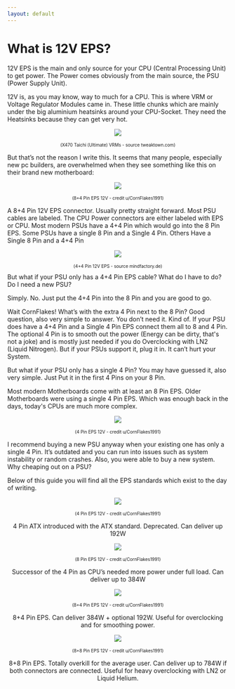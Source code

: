 ```yaml
---
layout: default
---
```

# What is 12V EPS?

12V EPS is the main and only source for your CPU (Central Processing Unit) to get power. The Power comes obviously from the main source, the PSU (Power Supply Unit). 

12V is, as you may know, way to much for a CPU. This is where VRM or Voltage Regulator Modules came in. These little chunks which are mainly under the big aluminium heatsinks around your CPU-Socket. They need the Heatsinks because they can get very hot. 

<p style="text-align: center;"><img src="/ASRockWiki/assets/img/includes/wiki/12VEPS/taichi_vrm.jpg"/></p>
<p style="text-align:center;font-size:10px">(X470 Taichi (Ultimate) VRMs - source tweaktown.com)</p>



But that’s not the reason I write this. It seems that many people, especially new pc builders, are overwhelmed when they see something like this on their brand new motherboard:

<p style="text-align: center;"><img src="/ASRockWiki/assets/img/includes/wiki/12VEPS/8+4Pin_EPS.png"/></p>
<p style="text-align:center;font-size:10px">(8+4 Pin EPS 12V - credit u/CornFlakes1991)</p>

A 8+4 Pin 12V EPS connector. 
Usually pretty straight forward. Most PSU cables are labeled. The CPU Power connectors are either labeled with EPS or CPU. Most modern PSUs have a 4+4 Pin which would go into the 8 Pin EPS. Some PSUs have a single 8 Pin and a Single 4 Pin. Others Have a Single 8 Pin and a 4+4 Pin

<p style="text-align: center;"><img src="/ASRockWiki/assets/img/includes/wiki/12VEPS/4+4Pin_EPS_example.jpg"/></p>
<p style="text-align:center;font-size:10px">(4+4 Pin 12V EPS - source mindfactory.de)</p>
But what if your PSU only has a 4+4 Pin EPS cable? What do I have to do? Do I need a new PSU?

Simply. No. Just put the 4+4 Pin into the 8 Pin and you are good to go.

Wait CornFlakes! What’s with the extra 4 Pin next to the 8 Pin? Good question, also very simple to answer.
You don’t need it. Kind of. If your PSU does have a 4+4 Pin and a Single 4 Pin EPS connect them all to 8 and 4 Pin. The optional 4 Pin is to smooth out the power (Energy can be dirty, that's not a joke) and is mostly just needed if you do Overclocking with LN2 (Liquid Nitrogen). But if your PSUs support it, plug it in. It can’t hurt your System.

But what if your PSU only has a single 4 Pin? You may have guessed it, also very simple. Just Put it in the first 4 Pins on your 8 Pin. 

Most modern Motherboards come with at least an 8 Pin EPS. Older Motherboards were using a single 4 Pin EPS. Which was enough back in the days, today's CPUs are much more complex.

<p style="text-align: center;"><img src="/ASRockWiki/assets/img/includes/wiki/12VEPS/4Pin_ATX.png"/></p>
<p style="text-align:center;font-size:10px">(4 Pin EPS 12V - credit u/CornFlakes1991)</p>

I recommend buying a new PSU anyway when your existing one has only a single 4 Pin. It’s outdated and you can run into issues such as system instability or random crashes. 
Also, you were able to buy a new system. Why cheaping out on a PSU?

Below of this guide you will find all the EPS standards which exist to the day of writing.

<p style="text-align: center;"><img src="/ASRockWiki/assets/img/includes/wiki/12VEPS/4Pin_ATX.png"/></p>
<p style="text-align:center;font-size:10px">(4 Pin EPS 12V - credit u/CornFlakes1991)</p>
<p style="text-align: center;">4 Pin ATX introduced with the ATX standard. Deprecated. Can deliver up 192W</p>


<p style="text-align: center;"><img src="/ASRockWiki/assets/img/includes/wiki/12VEPS/8Pin_EPS.png"/></p>
<p style="text-align:center;font-size:10px">(8 Pin EPS 12V - credit u/CornFlakes1991)</p>
<p style="text-align: center;">Successor of the 4 Pin as CPU’s needed more power under full load. Can deliver up to 384W</p>


<p style="text-align: center;"><img src="/ASRockWiki/assets/img/includes/wiki/12VEPS/8+4Pin_EPS.png"/></p>
<p style="text-align:center;font-size:10px">(8+4 Pin EPS 12V - credit u/CornFlakes1991)</p>
<p style="text-align: center;">8+4 Pin EPS. Can deliver 384W + optional 192W. Useful for overclocking and for smoothing power.</p>

 
<p style="text-align: center;"><img src="/ASRockWiki/assets/img/includes/wiki/12VEPS/8+8Pin_EPS.png"/></p>
<p style="text-align:center;font-size:10px">(8+8 Pin EPS 12V - credit u/CornFlakes1991)</p>
<p style="text-align: center;">8+8 Pin EPS. Totally overkill for the average user. Can deliver up to 784W if both connectors are connected. Useful for heavy overclocking with LN2 or Liquid Helium.</p>